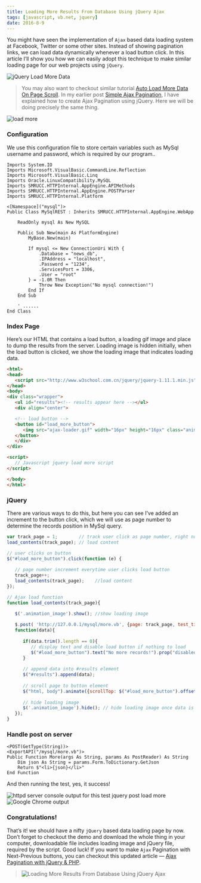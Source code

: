 ```yaml
---
title: Loading More Results From Database Using jQuery Ajax
tags: [javascript, vb.net, jquery]
date: 2016-8-9
---
```


You might have seen the implementation of ``Ajax`` based data loading system at Facebook, Twitter or some other sites. Instead of showing pagination links, we can load data dynamically whenever a load button click. In this article I’ll show you how we can easily adopt this technique to make similar loading page for our web projects using ``jQuery``.

![jQuery Load More Data](https://raw.githubusercontent.com/xieguigang/xieguigang.github.io-hexo/master/images/jquery-load-more-data.jpg)

> You may also want to checkout similar tutorial [Auto Load More Data On Page Scroll](https://www.sanwebe.com/2013/05/auto-load-records-on-page-scroll). In my earlier post [Simple Ajax Pagination](https://www.sanwebe.com/2013/02/ajax-pagination-jquery-php-simple), I have explained how to create Ajax Pagination using jQuery. Here we will be doing precisely the same thing.

![load more](https://raw.githubusercontent.com/xieguigang/xieguigang.github.io-hexo/master/images/ajax-loader.gif)

<!--more-->

### Configuration
We use this configuration file to store certain variables such as MySql username and password, which is required by our program..

```vbnet
Imports System.IO
Imports Microsoft.VisualBasic.CommandLine.Reflection
Imports Microsoft.VisualBasic.Linq
Imports Oracle.LinuxCompatibility.MySQL
Imports SMRUCC.HTTPInternal.AppEngine.APIMethods
Imports SMRUCC.HTTPInternal.AppEngine.POSTParser
Imports SMRUCC.HTTPInternal.Platform

<[Namespace]("mysql")>
Public Class MySqlREST : Inherits SMRUCC.HTTPInternal.AppEngine.WebApp

    ReadOnly mysql As New MySQL

    Public Sub New(main As PlatformEngine)
        MyBase.New(main)

        If mysql <= New ConnectionUri With {
            .Database = "news_db",
            .IPAddress = "localhost",
            .Password = "1234",
            .ServicesPort = 3306,
            .User = "root"
        } = -1.0R Then
            Throw New Exception("No mysql connection!")
        End If
    End Sub

    ' ......
End Class
```

### Index Page

Here’s our HTML that contains a load button, a loading gif image and place to dump the results from the server. Loading image is hidden initially, when the load button is clicked, we show the loading image that indicates loading data.

```html
<html>
<head>
   <script src="http://www.w3school.com.cn/jquery/jquery-1.11.1.min.js"></script>
</head>
<body>
<div class="wrapper">
   <ul id="results"><!-- results appear here --></ul>
   <div align="center">

   <!-- load button -->
   <button id="load_more_button">
      <img src="ajax-loader.gif" width="16px" height="16px" class="animation_image" style="float:left;"> Load More
   </button>
   </div>
</div>

<script>
   // Javascript jquery load more script
</script>

</body>
</html>
```

### jQuery

There are various ways to do this, but here you can see I’ve added an increment to the button click, which we will use as page number to determine the records position in MySql query.

```javascript
var track_page = 1;        // track user click as page number, right now page number is 1
load_contents(track_page); // load content

// user clicks on button
$("#load_more_button").click(function (e) { 
   
   // page number increment everytime user clicks load button
   track_page++; 
   load_contents(track_page);    //load content
});

// Ajax load function
function load_contents(track_page){

   $('.animation_image').show(); //show loading image
    
   $.post( 'http://127.0.0.1/mysql/more.vb', {page: track_page, test_time: "2pm"}, 
   function(data){
        
      if(data.trim().length == 0){
         // display text and disable load button if nothing to load
         $("#load_more_button").text("No more records!").prop("disabled", true);
      }
      
      // append data into #results element	  
      $("#results").append(data); 
        
      // scroll page to button element
      $("html, body").animate({scrollTop: $("#load_more_button").offset().top}, 800);
    
      // hide loading image
      $('.animation_image').hide(); // hide loading image once data is received
   });
}
```

### Handle post on server

```vbnet
<POST(GetType(String))>
<ExportAPI("/mysql/more.vb")>
Public Function More(args As String, params As PostReader) As String
    Dim json As String = params.Form.ToDictionary.GetJson
    Return $"<li>{json}</li>"
End Function
```

And then running the test, yes, it success!

![httpd server console output for this test jquery post load more](https://raw.githubusercontent.com/xieguigang/xieguigang.github.io-hexo/master/images/httpd_console_on_post.png)
![Google Chrome output](https://raw.githubusercontent.com/xieguigang/xieguigang.github.io-hexo/master/images/chrome_jquery_loadmore.png)

### Congratulations!
That’s it! we should have a nifty ``jQuery`` based data loading page by now. Don’t forget to checkout the demo and download the whole thing in your computer, downloadable file includes loading image and jQuery file, required by the script. Good luck! If you want to make ``Ajax`` Pagination with Next-Previous buttons, you can checkout this updated article — [Ajax Pagination with jQuery &amp; PHP](https://www.sanwebe.com/2013/03/ajax-pagination-with-jquery-php).

> ![Loading More Results From Database Using jQuery Ajax](https://raw.githubusercontent.com/xieguigang/xieguigang.github.io-hexo/master/images/qrcode/jquery_loadmore.png)